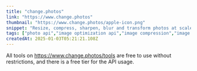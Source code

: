 ```yaml
---
title: "change.photos"
link: "https://www.change.photos"
thumbnail: "https://www.change.photos/apple-icon.png"
snippet: "Resize, compress, sharpen, blur and transform photos at scale. Change photos with single API calls."
tags: ["photo api","image optimization api","image compression","image resizer","image cropper","photo cropper","photo compression","image api","image automation","photo automation"]
createdAt: 2025-01-03T05:21:21.108Z
---
```

All tools on https://www.change.photos/tools are free to use without restrictions, and there is a free tier for the API usage.
